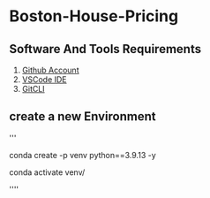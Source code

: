 # Boston-House-Pricing
## Software And Tools Requirements
1. [Github Account](https://github.com)
3. [VSCode IDE](https://code.visualstudio.com)
4. [GitCLI](https://https://git-scm.com/book/en/v2/Getting-Started-The-Command-Line)



## create a new Environment

'''

conda create -p venv python==3.9.13 -y

conda activate venv/

''''